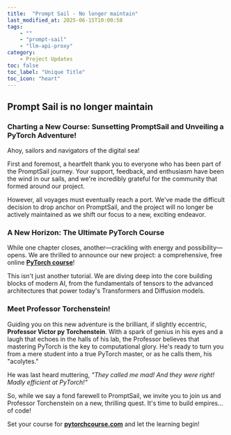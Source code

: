 ```yaml
---
title:  "Prompt Sail - No longer maintain"
last_modified_at: 2025-06-15T10:00:58
tags: 
    - ""
    - "prompt-sail" 
    - "llm-api-proxy"
category: 
    - Project Updates
toc: false
toc_label: "Unique Title"
toc_icon: "heart"
---
```


## Prompt Sail is no longer maintain


### Charting a New Course: Sunsetting PromptSail and Unveiling a PyTorch Adventure!

Ahoy, sailors and navigators of the digital sea!

First and foremost, a heartfelt thank you to everyone who has been part of the PromptSail journey. Your support, feedback, and enthusiasm have been the wind in our sails, and we're incredibly grateful for the community that formed around our project.

However, all voyages must eventually reach a port. We've made the difficult decision to drop anchor on PromptSail, and the project will no longer be actively maintained as we shift our focus to a new, exciting endeavor.

### A New Horizon: The Ultimate PyTorch Course

While one chapter closes, another—crackling with energy and possibility—opens. We are thrilled to announce our new project: a comprehensive, free online **[PyTorch course](https://pytorchcourse.com)**!

This isn't just another tutorial. We are diving deep into the core building blocks of modern AI, from the fundamentals of tensors to the advanced architectures that power today's Transformers and Diffusion models.

### Meet Professor Torchenstein!

Guiding you on this new adventure is the brilliant, if slightly eccentric, **Professor Victor py Torchenstein**. With a spark of genius in his eyes and a laugh that echoes in the halls of his lab, the Professor believes that mastering PyTorch is the key to computational glory. He's ready to turn you from a mere student into a true PyTorch master, or as he calls them, his "acolytes."

He was last heard muttering, *"They called me mad! And they were right! Madly efficient at PyTorch!"*

So, while we say a fond farewell to PromptSail, we invite you to join us and Professor Torchenstein on a new, thrilling quest. It's time to build empires... of code!

Set your course for **[pytorchcourse.com](https://pytorchcourse.com)** and let the learning begin!

